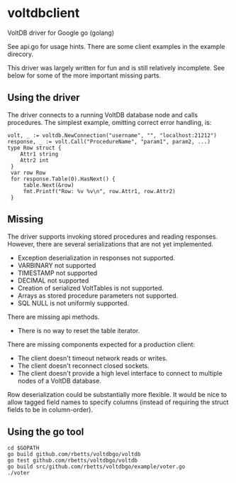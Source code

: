 # voltdbclient

VoltDB driver for Google go (golang)

See api.go for usage hints. There are some client examples in the
example direcory.

This driver was largely written for fun and is still relatively incomplete.
See below for some of the more important missing parts.


## Using the driver

The driver connects to a running VoltDB database node and calls procedures.
The simplest example, omitting correct error handling, is:

    volt, _ := voltdb.NewConnection("username", "", "localhost:21212")
    response, _ := volt.Call("ProcedureName", "param1", param2, ...)
    type Row struct {
        Attr1 string
        Attr2 int
     }
     var row Row
     for response.Table(0).HasNext() {
         table.Next(&row)
         fmt.Printf("Row: %v %v\n", row.Attr1, row.Attr2)
     }


## Missing

The driver supports invoking stored procedures and reading responses.
However, there are several serializations that are not yet implemented.

 * Exception deserialization in responses not supported.
 * VARBINARY not supported
 * TIMESTAMP not supported
 * DECIMAL not supported
 * Creation of serialized VoltTables is not supported.
 * Arrays as stored procedure parameters not supported.
 * SQL NULL is not uniformly supported.

There are missing api methods.

 * There is no way to reset the table iterator.


There are missing components expected for a production client: 

 * The client doesn't timeout network reads or writes.
 * The client doesn't reconnect closed sockets.
 * The client doesn't provide a high level interface to connect to multiple
   nodes of a VoltDB database.

Row deserialization could be substantially more flexible. It would be nice
to allow tagged field names to specify columns (instead of requiring the
struct fields to be in column-order).

## Using the go tool

    cd $GOPATH
    go build github.com/rbetts/voltdbgo/voltdb
    go test github.com/rbetts/voltdbgo/voltdb
    go build src/github.com/rbetts/voltdbgo/example/voter.go
    ./voter

